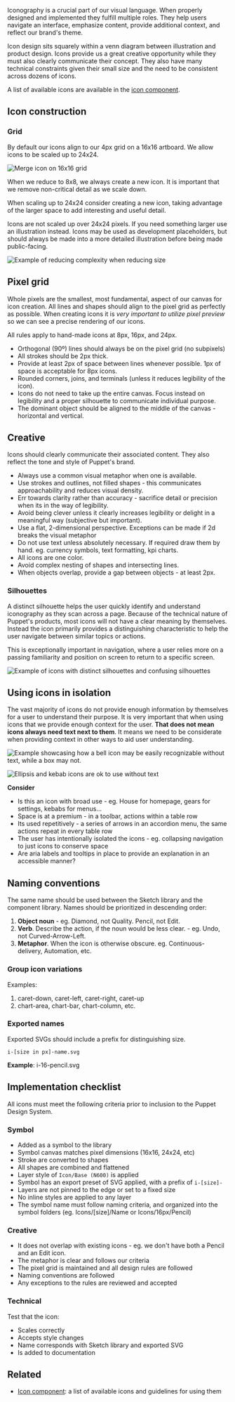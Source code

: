 Iconography is a crucial part of our visual language. When properly designed and implemented they fulfill multiple roles. They help users navigate an interface, emphasize content, provide additional context, and reflect our brand's theme.

Icon design sits squarely within a venn diagram between illustration and product design. Icons provide us a great creative opportunity while they must also clearly communicate their concept. They also have many technical constraints given their small size and the need to be consistent across dozens of icons.

A list of available icons are available in the [icon component](#/React%20Components/Icon).


## Icon construction

### Grid

By default our icons align to our 4px grid on a 16x16 artboard. We allow icons to be scaled up to 24x24.

![Merge icon on 16x16 grid](./icon-grid.svg)

When we reduce to 8x8, we always create a new icon. It is important that we remove non-critical detail as we scale down.

When scaling up to 24x24 consider creating a new icon, taking advantage of the larger space to add interesting and useful detail.

Icons are not scaled up over 24x24 pixels. If you need something larger use an illustration instead. Icons may be used as development placeholders, but should always be made into a more detailed illustration before being made public-facing.

![Example of reducing complexity when reducing size](./icon-size-complexity.svg)

## Pixel grid

Whole pixels are the smallest, most fundamental, aspect of our canvas for icon creation. All lines and shapes should align to the pixel grid as perfectly as possible. When creating icons it is _very important to utilize pixel preview_ so we can see a precise rendering of our icons.

All rules apply to hand-made icons at 8px, 16px, and 24px.

- Orthogonal (90º) lines should always be on the pixel grid (no subpixels)
- All strokes should be 2px thick.
- Provide at least 2px of space between lines whenever possible. 1px of space is acceptable for 8px icons.
- Rounded corners, joins, and terminals (unless it reduces legibility of the icon).
- Icons do not need to take up the entire canvas. Focus instead on legibility and a proper silhouette to communicate individual purpose.
- The dominant object should be aligned to the middle of the canvas - horizontal and vertical.

## Creative

Icons should clearly communicate their associated content. They also reflect the tone and style of Puppet's brand.

- Always use a common visual metaphor when one is available.
- Use strokes and outlines, not filled shapes - this communicates approachability and reduces visual density.
- Err towards clarity rather than accuracy - sacrifice detail or precision when its in the way of legibility.
- Avoid being clever unless it clearly increases legibility or delight in a meaningful way (subjective but important).
- Use a flat, 2-dimensional perspective. Exceptions can be made if 2d breaks the visual metaphor
- Do not use text unless absolutely necessary. If required draw them by hand. eg. currency symbols, text formatting, kpi charts.
- All icons are one color.
- Avoid complex nesting of shapes and intersecting lines.
- When objects overlap, provide a gap between objects - at least 2px.

### Silhouettes

A distinct silhouette helps the user quickly identify and understand iconography as they scan across a page. Because of the technical nature of Puppet's products, most icons will not have a clear meaning by themselves. Instead the icon primarily provides a distinguishing characteristic to help the user navigate between similar topics or actions.

This is exceptionally important in navigation, where a user relies more on a passing familiarity and position on screen to return to a specific screen.

![Example of icons with distinct silhouettes and confusing silhouettes](./icon-silhouette.svg)

## Using icons in isolation

The vast majority of icons do not provide enough information by themselves for a user to understand their purpose. It is very important that when using icons that we provide enough context for the user. **That does not mean icons always need text next to them**. It means we need to be considerate when providing context in other ways to aid user understanding.

![Example showcasing how a bell icon may be easily recognizable without text, while a box may not.](./icon-notext.svg)

![Ellipsis and kebab icons are ok to use without text](./icon-kebabs.svg)


**Consider**

- Is this an icon with broad use - eg. House for homepage, gears for settings, kebabs for menus...
- Space is at a premium - in a toolbar, actions within a table row
- Its used repetitively - a series of arrows in an accordion menu, the same actions repeat in every table row
- The user has intentionally isolated the icons - eg. collapsing navigation to just icons to conserve space
- Are aria labels and tooltips in place to provide an explanation in an accessible manner?

## Naming conventions

The same name should be used between the Sketch library and the component library.
Names should be prioritized in descending order:

1. **Object noun** - eg. Diamond, not Quality. Pencil, not Edit.
2. **Verb**. Describe the action, if the noun would be less clear. - eg. Undo, not Curved-Arrow-Left.
3. **Metaphor**. When the icon is otherwise obscure. eg. Continuous-delivery, Automation, etc.

### Group icon variations

Examples:

1. caret-down, caret-left, caret-right, caret-up
2. chart-area, chart-bar, chart-column, etc.

### Exported names

Exported SVGs should include a prefix for distinguishing size.

`i-[size in px]-name.svg`

**Example**: i-16-pencil.svg

## Implementation checklist

All icons must meet the following criteria prior to inclusion to the Puppet Design System.

### Symbol

- Added as a symbol to the library
- Symbol canvas matches pixel dimensions (16x16, 24x24, etc)
- Stroke are converted to shapes
- All shapes are combined and flattened
- Layer style of `Icon/Base (N600)` is applied
- Symbol has an export preset of SVG applied, with a prefix of `i-[size]-`
- Layers are not pinned to the edge or set to a fixed size
- No inline styles are applied to any layer
- The symbol name must follow naming criteria, and organized into the symbol folders (eg. Icons/[size]/Name or Icons/16px/Pencil)

### Creative

- It does not overlap with existing icons - eg. we don't have both a Pencil and an Edit icon.
- The metaphor is clear and follows our criteria
- The pixel grid is maintained and all design rules are followed
- Naming conventions are followed
- Any exceptions to the rules are reviewed and accepted

### Technical

Test that the icon:

- Scales correctly
- Accepts style changes
- Name corresponds with Sketch library and exported SVG
- Is added to documentation

## Related

- [Icon component](#/React%20Components/Icon): a list of available icons and guidelines for using them
